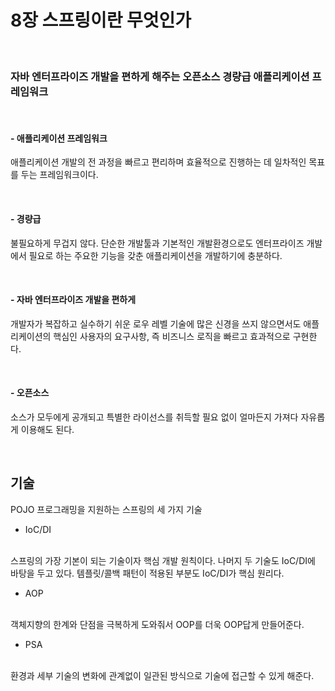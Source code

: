 # 8장 스프링이란 무엇인가

<br/>

### 자바 엔터프라이즈 개발을 편하게 해주는 오픈소스 경량급 애플리케이션 프레임워크

<br/>

#### - 애플리케이션 프레임워크

애플리케이션 개발의 전 과정을 빠르고 편리하며 효율적으로 진행하는 데 일차적인 목표를 두는 프레임워크이다. 

<br/>

#### - 경량급

불필요하게 무겁지 않다. 단순한 개발툴과 기본적인 개발환경으로도 엔터프라이즈 개발에서 필요로 하는 주요한 기능을 갖춘 애플리케이션을 개발하기에 충분하다. 

<br/>

#### - 자바 엔터프라이즈 개발을 편하게

개발자가 복잡하고 실수하기 쉬운 로우 레벨 기술에 많은 신경을 쓰지 않으면서도 애플리케이션의 핵심인 사용자의 요구사항, 즉 비즈니스 로직을 빠르고 효과적으로 구현한다. 

<br/>

#### - 오픈소스

소스가 모두에게 공개되고 특별한 라이선스를 취득할 필요 없이 얼마든지 가져다 자유롭게 이용해도 된다. 

<br/>

## 기술
POJO 프로그래밍을 지원하는 스프링의 세 가지 기술
- IoC/DI
<br/>
스프링의 가장 기본이 되는 기술이자 핵심 개발 원칙이다. 나머지 두 기술도 IoC/DI에 바탕을 두고 있다. 템플릿/콜백 패턴이 적용된 부분도 IoC/DI가 핵심 원리다. 
<br/>

- AOP
<br/>
객체지향의 한계와 단점을 극복하게 도와줘서 OOP를 더욱 OOP답게 만들어준다. 
<br/>

- PSA
<br/>
환경과 세부 기술의 변화에 관계없이 일관된 방식으로 기술에 접근할 수 있게 해준다. 
